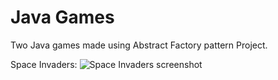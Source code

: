 # Java Games

Two Java games made using Abstract Factory pattern Project.

Space Invaders:
![Space Invaders screenshot](spaceinvaders.png)

